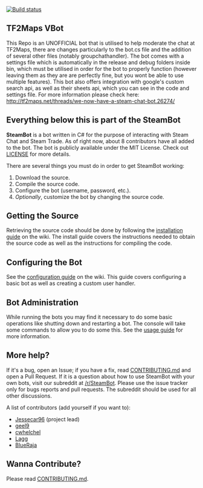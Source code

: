 [![Build status](https://ci.appveyor.com/api/projects/status/ubykuvw8g1t2w9qw?svg=true)](https://ci.appveyor.com/project/Winwardo/steambot-q7c7i)

## TF2Maps VBot

This Repo is an UNOFFICIAL bot that is utilised to help moderate the chat at TF2Maps, there are changes particularly to the bot.cs file and the addition of several other files (notably groupchathandler).
The bot comes with a settings file which is automatically in the release and debug folders inside bin, which must be utilised in order for the bot to properly function (however leaving them as they are are perfectly fine, but you wont be able to use multiple features).
This bot also offers integration with google's custom search api, as well as their sheets api, which you can see in the code and settings file.
For more information please check here: http://tf2maps.net/threads/we-now-have-a-steam-chat-bot.26274/


## Everything below this is part of the SteamBot


**SteamBot** is a bot written in C# for the purpose of interacting with Steam Chat and Steam Trade.  As of right now, about 8 contributors have all added to the bot.  The bot is publicly available under the MIT License. Check out [LICENSE] for more details.

There are several things you must do in order to get SteamBot working:

1. Download the source.
2. Compile the source code.
3. Configure the bot (username, password, etc.).
4. *Optionally*, customize the bot by changing the source code.

## Getting the Source

Retrieving the source code should be done by following the [installation guide] on the wiki. The install guide covers the instructions needed to obtain the source code as well as the instructions for compiling the code.

## Configuring the Bot

See the [configuration guide] on the wiki. This guide covers configuring a basic bot as well as creating a custom user handler.

## Bot Administration

While running the bots you may find it necessary to do some basic operations like shutting down and restarting a bot. The console will take some commands to allow you to do some this. See the [usage guide] for more information.

## More help?
If it's a bug, open an Issue; if you have a fix, read [CONTRIBUTING.md] and open a Pull Request.  If it is a question about how to use SteamBot with your own bots, visit our subreddit at [/r/SteamBot](http://www.reddit.com/r/SteamBot). Please use the issue tracker only for bugs reports and pull requests. The subreddit should be used for all other  discussions.


A list of contributors (add yourself if you want to):

- [Jessecar96](http://steamcommunity.com/id/jessecar) (project lead)
- [geel9](http://steamcommunity.com/id/geel9)
- [cwhelchel](http://steamcommunity.com/id/cmw69krinkle)
- [Lagg](http://lagg.me)
- [BlueRaja](http://steamcommunity.com/id/BlueRaja/)

## Wanna Contribute?
Please read [CONTRIBUTING.md].


   [installation guide]: https://github.com/Jessecar96/SteamBot/wiki/Installation-Guide
   [CONTRIBUTING.md]: https://github.com/Jessecar96/SteamBot/blob/master/CONTRIBUTING.md
   [LICENSE]: https://github.com/Jessecar96/SteamBot/blob/master/LICENSE
   [configuration guide]: https://github.com/Jessecar96/SteamBot/wiki/Configuration-Guide
   [usage guide]: https://github.com/Jessecar96/SteamBot/wiki/Usage-Guide
